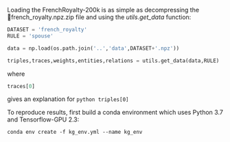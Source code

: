 Loading the FrenchRoyalty-200k is as simple as decompressing the french\_royalty.npz.zip file and using the *utils.get_data* function:

```python
DATASET = 'french_royalty'
RULE = 'spouse'

data = np.load(os.path.join('..','data',DATASET+'.npz'))

triples,traces,weights,entities,relations = utils.get_data(data,RULE)
```
where 
```python
traces[0]
```
gives an explanation for ```python triples[0]```

To reproduce results, first build a conda environment which uses Python 3.7 and Tensorflow-GPU 2.3:
```
conda env create -f kg_env.yml --name kg_env
```
